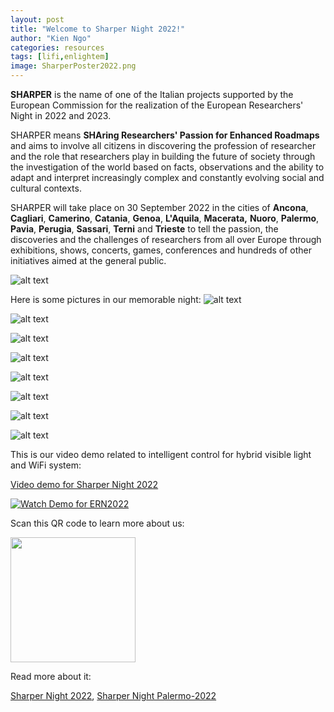 ```yaml
---
layout: post
title: "Welcome to Sharper Night 2022!"
author: "Kien Ngo"
categories: resources
tags: [lifi,enlightem]
image: SharperPoster2022.png
---
```


**SHARPER** is the name of one of the Italian projects supported by the European Commission for the realization of the European Researchers' Night in 2022 and 2023.

SHARPER means **SHAring Researchers' Passion for Enhanced Roadmaps** and aims to involve all citizens in discovering the profession of researcher and the role that researchers play in building the future of society through the investigation of the world based on facts, observations and the ability to adapt and interpret increasingly complex and constantly evolving social and cultural contexts.

SHARPER will take place on 30 September 2022 in the cities of **Ancona**, **Cagliari**, **Camerino**, **Catania**, **Genoa**, **L'Aquila**, **Macerata,** **Nuoro**, **Palermo**, **Pavia**, **Perugia**, **Sassari**, **Terni** and **Trieste** to tell the passion, the discoveries and the challenges of researchers from all over Europe through exhibitions, shows, concerts, games, conferences and hundreds of other initiatives aimed at the general public.

![alt text](https://raw.githubusercontent.com/kotobuki09/kotobuki09.github.io/gh-pages/assets/img/SharperPoster2022.png "Sharper2022")

Here is some pictures in our memorable night: 
![alt text](https://raw.githubusercontent.com/kotobuki09/kotobuki09.github.io/gh-pages/assets/img/1.jpg "1")

![alt text](https://raw.githubusercontent.com/kotobuki09/kotobuki09.github.io/gh-pages/assets/img/2.jpg "2")

![alt text](https://raw.githubusercontent.com/kotobuki09/kotobuki09.github.io/gh-pages/assets/img/3.jpg "3")

![alt text](https://raw.githubusercontent.com/kotobuki09/kotobuki09.github.io/gh-pages/assets/img/4.jpg "4")

![alt text](https://raw.githubusercontent.com/kotobuki09/kotobuki09.github.io/gh-pages/assets/img/5.jpg "5")

![alt text](https://raw.githubusercontent.com/kotobuki09/kotobuki09.github.io/gh-pages/assets/img/6.jpg "6")

![alt text](https://raw.githubusercontent.com/kotobuki09/kotobuki09.github.io/gh-pages/assets/img/7.jpg "7")

![alt text](https://raw.githubusercontent.com/kotobuki09/kotobuki09.github.io/gh-pages/assets/img/8.jpg "8")

This is our video demo related to intelligent control for hybrid visible light and WiFi system:

[Video demo for Sharper Night 2022](https://www.youtube.com/watch?v=jDsohtGlPcM)


[![Watch Demo for ERN2022](https://j.gifs.com/16PX1q.gif)](https://www.youtube.com/watch?v=jDsohtGlPcM)

Scan this QR code to learn more about us:


<img src="https://raw.githubusercontent.com/kotobuki09/kotobuki09.github.io/gh-pages/assets/img/qr4.png" width="200" />

Read more about it:

[Sharper Night 2022](https://www.sharper-night.it/), [Sharper Night Palermo-2022](https://www.sharper-night.it/sharper-palermo/)